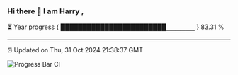 ### Hi there 👋 I am Harry , 

⏳ Year progress { ████████████████████████▁▁▁▁▁▁ } 83.31 %

---

⏰ Updated on Thu, 31 Oct 2024 21:38:37 GMT

![Progress Bar CI](https://github.com/duykhang68/duykhang68/workflows/Progress%20Bar%20CI/badge.svg)
